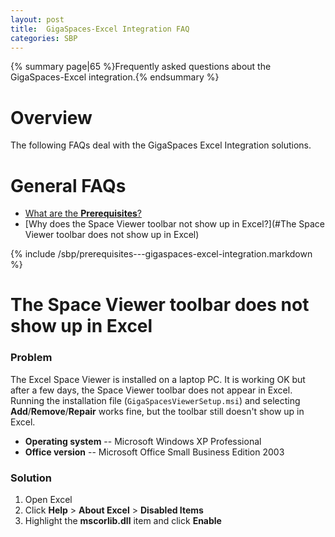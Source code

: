 ```yaml
---
layout: post
title:  GigaSpaces-Excel Integration FAQ
categories: SBP
---
```


{% summary page|65 %}Frequently asked questions about the GigaSpaces-Excel integration.{% endsummary %}

# Overview

The following FAQs deal with the GigaSpaces Excel Integration solutions.

# General FAQs

- [What are the **Prerequisites**?](#Prerequisites)
- [Why does the Space Viewer toolbar not show up in Excel?](#The Space Viewer toolbar does not show up in Excel)

{% include /sbp/prerequisites---gigaspaces-excel-integration.markdown %}

# The Space Viewer toolbar does not show up in Excel

### Problem

The Excel Space Viewer is installed on a laptop PC. It is working OK but after a few days, the Space Viewer toolbar does not appear in Excel.
Running the installation file (`GigaSpacesViewerSetup.msi`) and selecting **Add**/**Remove**/**Repair** works fine, but the toolbar still doesn't show up in Excel.

- **Operating system** -- Microsoft Windows XP Professional
- **Office version** -- Microsoft Office Small Business Edition 2003

### Solution

1. Open Excel
2. Click **Help** > **About Excel** > **Disabled Items**
3. Highlight the **mscorlib.dll** item and click **Enable**
